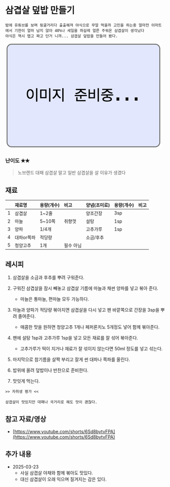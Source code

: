 # 삼겹살 덮밥 만들기

```
밤에 유튜브를 보며 뒹굴거리다 출출해져 야식으로 무얼 먹을까 고민을 하는중 얼마전 이마트에서 기한이 얼마 남지 않아 40%나 세일을 하길레 얼른 주워온 삼겹살이 생각났다
야식은 역시 맵고 짜고 단거 니까... 삼겹살 덮밥을 만들어 봤다.
```

![이미지 준비중](<../../_assets/img/이미지 준비중.png>)

### 난이도 ✭✭
> 노브랜드 대패 삼겹살 말고 일반 삼겹살을 살 이유가 생겼다


## 재료
||재료명|용량(개수)|비고|양념(조미료)|용량(개수)|비고|
|:-:|:--|:--|:--|:--|:--|:--|
|1|삼겹살|1~2줄||양조간장|3sp||
|2|마늘|5~10쪽|취향껏|설탕|1sp||
|3|양파|1/4개||고추가루|1sp||
|4|대파or쪽파|적당량||소금/후추|||
|5|청양고추|1개|필수 아님||||


## 레시피
1. 삼겹살을 소금과 후추를 뿌려 구워준다.

1. 구워진 삼겹살을 잠시 빼놓고 삼겹살 기름에 마늘과 채썬 양파를 넣고 볶아 준다.
    - 마늘은 통마늘, 편마늘 모두 가능하다.

1. 마늘과 양파가 적당량 볶아지면 삼겹살을 다시 넣고 팬 바깥쪽으로 간장을 3sp을 뿌려 졸여준다.
    - 매콤한 맛을 원하면 청양고추 1개나 페퍼론치노 5개정도 넣어 함께 볶아준다.

1. 팬에 설탕 1sp과 고추가루 1sp을 넣고 모든 재료를 잘 섞어 볶아준다. 
    - 고추가루가 떡이 지거나 재료가 잘 섞이지 않는다면 50ml 정도를 넣고 섞는다.

1. 마지막으로 참기름을 살짝 부리고 잘게 썬 대파나 쪽파를 올린다.

1. 밥위에 올려 덮밥이나 반찬으로 준비한다.

1. 맛잇게 먹는다.


~~~
>> 자취생 평가 <<

삼겹살이 맛있지만 대패나 국거리로 해도 맛이 괜찮다.
~~~

## 참고 자료/영상
- [https://www.youtube.com/shorts/6Sd8bytvFPA](https://www.youtube.com/shorts/6Sd8bytvFPA)

## 추가 내용
- 2025-03-23
    - 사실 삼겹살 야채와 함께 볶아도 맛있다.
    - 대신 삼겹살이 오래 익으며 질겨지는 감은 있다.